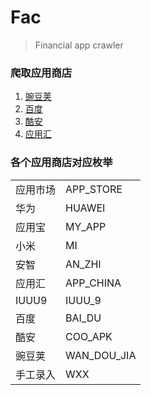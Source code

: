 # Fac
> Financial app crawler

### 爬取应用商店
1. [豌豆荚](https://www.wandoujia.com/category/5023)
2. [百度](https://shouji.baidu.com/)
3. [酷安](https://www.coolapk.com/apk/finance)
4. [应用汇](http://www.appchina.com/)

### 各个应用商店对应枚举

<table>
<tr>
<td>应用市场</td>
<td>APP_STORE</td>
</tr>
<tr>
<td>华为</td>
<td>HUAWEI</td>
</tr>
<tr>
<td>应用宝</td>
<td>MY_APP</td>
</tr>
<tr>
<td>小米</td>
<td>MI</td>
</tr>
<tr>
<td>安智</td>
<td>AN_ZHI</td>
</tr>
<tr>
<td>应用汇</td>
<td>APP_CHINA</td>
</tr>
<tr>
<td>IUUU9</td>
<td>IUUU_9</td>
</tr>
<tr>
<td>百度</td>
<td>BAI_DU</td>
</tr>
<tr>
<td>酷安</td>
<td>COO_APK</td>
</tr>
<tr>
<td>豌豆荚</td>
<td>WAN_DOU_JIA</td>
</tr>
<tr>
<td>手工录入</td>
<td>WXX</td>
</tr>
</table>


